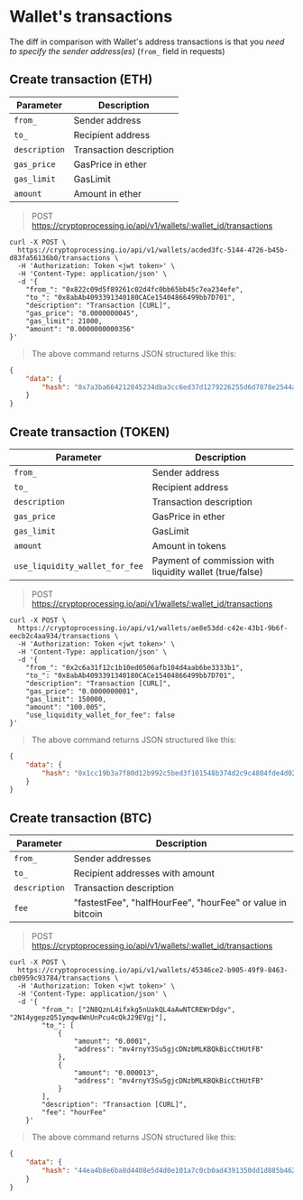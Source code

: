# Wallet's transactions

The diff in comparison with Wallet's address transactions is that you *need to specify the sender address(es)* (`from_` field in requests)


## Create transaction (ETH)

Parameter             | Description
----------------------| ---------
`from_ `              | Sender address 
`to_ `                | Recipient address 
`description`         | Transaction description
`gas_price`           | GasPrice in ether
`gas_limit`           | GasLimit
`amount   `           | Amount in ether

> POST https://cryptoprocessing.io/api/v1/wallets/:wallet_id/transactions

```shell
curl -X POST \
  https://cryptoprocessing.io/api/v1/wallets/acded3fc-5144-4726-b45b-d83fa56136b0/transactions \
  -H 'Authorization: Token <jwt token>' \
  -H 'Content-Type: application/json' \
  -d '{
	"from_": "0x822c09d5f89261c02d4fc0bb65bb45c7ea234efe",
    "to_": "0x8abAb4093391340180CACe15404866499bb7D701",
    "description": "Transaction [CURL]",		
    "gas_price": "0.0000000045",
    "gas_limit": 21000,
    "amount": "0.0000000000356"
}'
```
> The above command returns JSON structured like this:

```json
{
    "data": {
        "hash": "0x7a3ba664212845234dba3cc6ed37d1279226255d6d7878e2544a1b19f02d7f21"
    }
}
```

## Create transaction (TOKEN)

Parameter                       | Description
--------------------------------| ---------
`from_ `                        | Sender address
`to_ `                          | Recipient address
`description`                   | Transaction description
`gas_price`                     | GasPrice in ether
`gas_limit`                     | GasLimit
`amount`                        | Amount in tokens
`use_liquidity_wallet_for_fee`  | Payment of commission with liquidity wallet (true/false)

> POST https://cryptoprocessing.io/api/v1/wallets/:wallet_id/transactions

```shell
curl -X POST \
  https://cryptoprocessing.io/api/v1/wallets/ae8e53dd-c42e-43b1-9b6f-eecb2c4aa934/transactions \
  -H 'Authorization: Token <jwt token>' \
  -H 'Content-Type: application/json' \
  -d '{
    "from_": "0x2c6a31f12c1b10ed0506afb104d4aab6be3333b1",
    "to_": "0x8abAb4093391340180CACe15404866499bb7D701",
    "description": "Transaction [CURL]",
    "gas_price": "0.0000000001",
    "gas_limit": 150000,
    "amount": "100.005",
    "use_liquidity_wallet_for_fee": false
}'
```
> The above command returns JSON structured like this:

```json
{
    "data": {
        "hash": "0x1cc19b3a7f80d12b992c5bed3f101548b374d2c9c4804fde4d02508c36e4fcbc"
    }
}
```

## Create transaction (BTC)

Parameter             | Description
---------             | ---------
`from_ `              | Sender addresses
`to_`                 | Recipient addresses with amount
`description`         | Transaction description
`fee`                 | "fastestFee", "halfHourFee", "hourFee" or value in bitcoin

> POST https://cryptoprocessing.io/api/v1/wallets/:wallet_id/transactions

```shell
curl -X POST \
  https://cryptoprocessing.io/api/v1/wallets/45346ce2-b905-49f9-8463-cb0959c93784/transactions \
  -H 'Authorization: Token <jwt token>' \
  -H 'Content-Type: application/json' \
  -d '{
        "from_": ["2N8QznL4ifxkg5nUakQL4aAwNTCREWrDdgv", "2N14ygepzQ51ymqw4WnUnPcu4cQkJ29EVgj"],
        "to_": [
            {
                "amount": "0.0001",
                "address": "mv4rnyY3Su5gjcDNzbMLKBQkBicCtHUtFB"
            },
            {
                "amount": "0.000013",
                "address": "mv4rnyY3Su5gjcDNzbMLKBQkBicCtHUtFB"
            }
        ],
        "description": "Transaction [CURL]",
        "fee": "hourFee"
    }'
```
> The above command returns JSON structured like this:
```json
{
    "data": {
        "hash": "44ea4b8e6ba8d4408e5d4d0e101a7c0cb0ad4391350dd1d885b4621a32ff9d30"
    }
}
```
